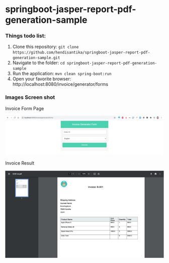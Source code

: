 # springboot-jasper-report-pdf-generation-sample

### Things todo list:

1. Clone this repository: `git clone https://github.com/hendisantika/springboot-jasper-report-pdf-generation-sample.git`
2. Navigate to the folder: `cd springboot-jasper-report-pdf-generation-sample`
3. Run the application: `mvn clean spring-boot:run`
4. Open your favorite browser: http://localhost:8080/invoice/generator/forms

### Images Screen shot

Invoice Form Page

![Invoice Form Page](img/form.png "Invoice Form Page")

Invoice Result

![Invoice Result](img/invoice.png "Invoice Result")

